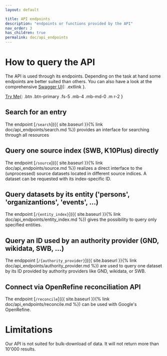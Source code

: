 ```yaml
---
layout: default

title: API endpoints
description: "endpoints or functions provided by the API"
nav_order: 3
has_children: true
permalink: doc/api_endpoints
---
```


# How to query the API
  The API is used through its endpoints. Depending on the task at hand some endpoints are better suited than others. You can also have a look at the comprehensive [Swagger UI](https://data.slub-dresden.de/api){: .extlink }.

[Try Me](http://data.slub-dresden.de/api){: .btn .btn-primary .fs-5 .mb-4 .mb-md-0 .m r-2 }

## Search for an entry
   The endpoint [`/search`]({{ site.baseurl }}{% link doc/api_endpoints/search.md %}) provides an interface for searching through all resources

## Query one source index (SWB, K10Plus) directly
   The endpoint [`/source`]({{ site.baseurl }}{% link doc/api_endpoints/source.md %}) realizes a direct interface to the (unprocessed) source datasets located in different source indices. A dataset can be requested with its index-specific ID.

## Query datasets by its entity ('persons', 'organizantions', 'events', …)
   The endpoint [`/{entity_index}`]({{ site.baseurl }}{% link doc/api_endpoints/entity_index.md %}) gives the possibility to query only specified entities.

## Query an ID used by an authority provider (GND, wikidata, SWB, …)
   The endppoint [`/{authority_provider}`]({{ site.baseurl }}{% link doc/api_endpoints/authority_provider.md %}) are used to query one dataset by its ID provided by authority providers like GND, wikidata, or SWB.

## Connect via OpenRefine reconciliation API
   The endpoint [`/reconcile`]({{ site.baseurl }}{% link doc/api_endpoints/reconcile.md %}) can be used with Google's OpenRefine.


# Limitations

   Our API is not suited for bulk-download of data. It will not return more than 10'000 results.
